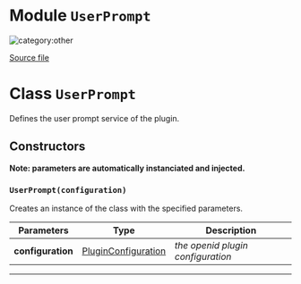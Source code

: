 # Module `UserPrompt`

![category:other](https://img.shields.io/badge/category-other-blue.svg?style=flat-square)



[Source file](..\src\user-prompt.js)

# Class `UserPrompt`

Defines the user prompt service of the plugin.

## Constructors

__Note: parameters are automatically instanciated and injected.__

### `UserPrompt(configuration)`

Creates an instance of the class with the specified parameters.

Parameters | Type | Description
--- | --- | ---
__configuration__ | [PluginConfiguration](src_plugin-configuration.md) | *the openid plugin configuration*

---
